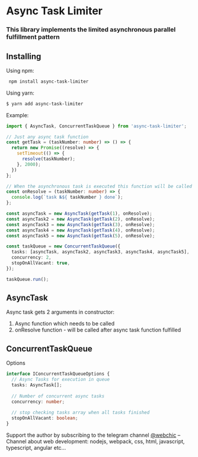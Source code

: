# Async Task Limiter

### This library implements the limited asynchronous parallel fulfillment pattern

## Installing
Using npm:

```bash
 npm install async-task-limiter
```

Using yarn:

```bash
$ yarn add async-task-limiter
```

Example:

```typescript
import { AsyncTask, ConcurrentTaskQueue } from 'async-task-limiter';

// Just any async task function
const getTask = (taskNumber: number) => () => {
  return new Promise((resolve) => {
    setTimeout(() => {
      resolve(taskNumber);
    }, 2000);
  })
};

// When the asynchronous task is executed this function will be called with resolved value
const onResolve = (taskNumber: number) => {
  console.log(`task №${ taskNumber } done`);
};

const asyncTask = new AsyncTask(getTask(1), onResolve);
const asyncTask2 = new AsyncTask(getTask(2), onResolve);
const asyncTask3 = new AsyncTask(getTask(3), onResolve);
const asyncTask4 = new AsyncTask(getTask(4), onResolve);
const asyncTask5 = new AsyncTask(getTask(5), onResolve);

const taskQueue = new ConcurrentTaskQueue({
  tasks: [asyncTask, asyncTask2, asyncTask3, asyncTask4, asyncTask5],
  concurrency: 2,
  stopOnAllVacant: true,
});

taskQueue.run();

```

## AsyncTask
Async task gets 2 arguments in constructor:
1) Async function which needs to be called
2) onResolve function - will be called after async task function fulfilled

## ConcurrentTaskQueue

Options
```typescript
interface IConcurrentTaskQueueOptions {
  // Async Tasks for execution in queue
  tasks: AsyncTask[];
  
  // Number of concurrent async tasks
  concurrency: number;
  
  // stop checking tasks array when all tasks finished
  stopOnAllVacant: boolean;
}
```

Support the author by subscribing to the telegram channel [@webchic](https://telegram.me/webchic) – 
Channel about web development: nodejs, webpack, css, html, javascript, typescript, angular etc...
